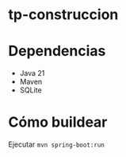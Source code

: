 # tp-construccion
# Dependencias
* Java 21
* Maven
* SQLite

# Cómo buildear
Ejecutar `mvn spring-boot:run`
